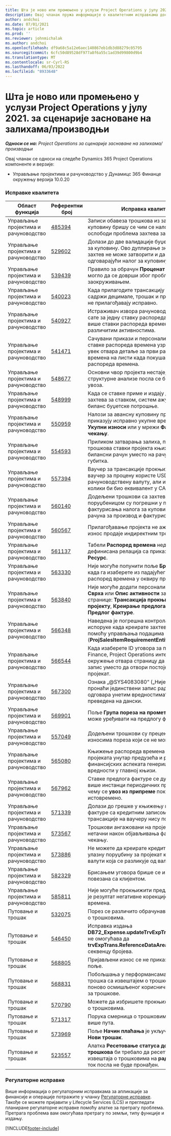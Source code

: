 ```yaml
---
title: Шта је ново или промењено у услузи Project Operations у јулу 2021. за сценарије засноване на залихама/производњи
description: Овај чланак пружа информације о квалитетним исправкама доступним у издању пројектних операција у јулу 2021.
author: andchoi
ms.date: 07/01/2021
ms.topic: article
ms.prod: ''
ms.reviewer: johnmichalak
ms.author: andchoi
ms.openlocfilehash: df9a68c5a12e6aec140867eb1db3d88279c05795
ms.sourcegitcommit: 6cfc50d89528df977a8f6a55c1ad39d99800d9b4
ms.translationtype: MT
ms.contentlocale: sr-Cyrl-RS
ms.lasthandoff: 06/03/2022
ms.locfileid: "8933648"
---
```

# <a name="whats-new-or-changed-in-project-operations-july-2021-for-stockedproduction-based-scenarios"></a>Шта је ново или промењено у услузи Project Operations у јулу 2021. за сценарије засноване на залихама/производњи

_**Односи се на:** Project Operations за сценарије засноване на залихама/производњи_

Овај чланак се односи на следеће Dynamics 365 Project Operations компоненте и верзије:

- Управљање пројектима и рачуноводство у Дyнамицс 365 Финанце окружењу верзија 10.0.20
 
### <a name="quality-updates"></a>Исправке квалитета
                                                                                                                                                                                  
| Област функција                      | Референтни број| Исправка квалитета                                                                                                                                                                          |
|-----------------------------------|--------|---------------------------------------------------------------------------------------------------------------------------------------------------------------------------------|
| Управљање пројектима и рачуноводство | [485394](https://fix.lcs.dynamics.com/Issue/Details/?bugId=485394) | Записи обавеза трошкова из захтева за куповину бришу се чим се налог за куповину ослободи проблема захтева за куповину.                                                                           |
| Управљање пројектима и рачуноводство | [529602](https://fix.lcs.dynamics.com/Issue/Details/?bugId=529602) | Долази до две валидације буџета при захтеву за куповину. Ово дуплирање значи да се захтев не може затворити и да се не креира одговарајући налог за куповину.                                                                                                                        |
| Управљање пројектима и рачуноводство | [539439](https://fix.lcs.dynamics.com/Issue/Details/?bugId=539439) | Правило за обрачун **Проценат за обрачун** није могло да се доврши због проблема са заокруживањем.                                                                              |
| Управљање пројектима и рачуноводство | [540023](https://fix.lcs.dynamics.com/Issue/Details/?bugId=540023) | Када прилагодите трансакцију и проценат садржи децимале, трошак и продајна цена се не прилагођавају исправно.                                      |
| Управљање пројектима и рачуноводство | [540927](https://fix.lcs.dynamics.com/Issue/Details/?bugId=540927) | Истраживач извора рачуноводства приказује сате за једну ставку распореда времена за више ставки распореда времена са различитим активностима.                                      |
| Управљање пројектима и рачуноводство | [541471](https://fix.lcs.dynamics.com/Issue/Details/?bugId=541471) | Сачувани прикази и персонализација детаља ставке распореда времена узрокују да систем увек отвара детаље за први распореда времена на листи када покушава да отвори распореда времена.  |
| Управљање пројектима и рачуноводство | [548677](https://fix.lcs.dynamics.com/Issue/Details/?bugId=548677) | Основни чвор пројекта нестаје, а записи структурне анализе посла се бришу након увоза.                                                                                             |
| Управљање пројектима и рачуноводство | [548999](https://fix.lcs.dynamics.com/Issue/Details/?bugId=548999) | Када се ставке приме и издају делимично из захтева за ставком, систем ажурира погрешан биланс буџетске потрошње. |
| Управљање пројектима и рачуноводство | [550959](https://fix.lcs.dynamics.com/Issue/Details/?bugId=550959) | Налози за авансну куповину пројекта не приказују исправно укупне вредности у окну **Укупни износи** или у мрежи **Фактура на чекању**.                                                                  |
| Управљање пројектима и рачуноводство | [554593](https://fix.lcs.dynamics.com/Issue/Details/?bugId=554593) | Приликом затварања залиха, прилагођавања трошкова ставки пројекта књиже се на билансни рачун уместо на рачун добити и губитка.                                                            |
| Управљање пројектима и рачуноводство | [557394](https://fix.lcs.dynamics.com/Issue/Details/?bugId=557394) | Ваучер за трансакције прокњижен у пројекту и ваучер за процену користе USD као рачуноводствену валуту, али износ показује колики би био еквивалент у CAD.              |
| Управљање пројектима и рачуноводство | [560140](https://fix.lcs.dynamics.com/Issue/Details/?bugId=560140) | Додељени трошкови са захтевом за ставком и поруџбеницом су погрешни у процесу фактурисања налога за куповину са делом рачуна за производ и фактурисањем дела.       |
| Управљање пројектима и рачуноводство | [560567](https://fix.lcs.dynamics.com/Issue/Details/?bugId=560567) | Прилагођавање пројекта не ажурира исправно износ продаје индиректним трошковима.                                                                                    |
| Управљање пројектима и рачуноводство | [561137](https://fix.lcs.dynamics.com/Issue/Details/?bugId=561137) | Табели **Распоред времена** недостаје дефинисана релација са приказом **Радник/Ресурс**.                                                                                   |
| Управљање пројектима и рачуноводство | [563330](https://fix.lcs.dynamics.com/Issue/Details/?bugId=563330) | Није могуће попунити поље **Број активности** када га изаберете из падајућег менија за распоред времена у оквиру предузећа.                                                                 |
| Управљање пројектима и рачуноводство | [563840](https://fix.lcs.dynamics.com/Issue/Details/?bugId=563840) | Није могуће додати персонализовано поље **Сврха** или **Опис активности** за следеће странице: **Трансакција прокњижена у пројекту**, **Креирање предлога фактуре** или **Предлог фактуре**.  |
| Управљање пројектима и рачуноводство | [566348](https://fix.lcs.dynamics.com/Issue/Details/?bugId=566348) | Наведена је погрешна контрола датума испоруке када креирате захтеве за ставком помоћу управљања подацима (**ProjSalesItemRequirementEntity**).                                              |
| Управљање пројектима и рачуноводство | [566544](https://fix.lcs.dynamics.com/Issue/Details/?bugId=566544) | Када изаберете ID уговора за пројекат у услузи Finance, Project Operations интегрисано окружење отвара страницу да креира нови запис уместо да отвори постојећи уговор за пројекат.                                                                                                                 |
| Управљање пројектима и рачуноводство | [567300](https://fix.lcs.dynamics.com/Issue/Details/?bugId=567300) |  Ознака „@SYS4083080“ („Није могуће пронаћи јединствени запис радника који одговара унетим вредностима“) није преведена на дански.                                |
| Управљање пројектима и рачуноводство | [569901](https://fix.lcs.dynamics.com/Issue/Details/?bugId=569901) | Поље **Група пореза на промет ставки** се не може уређивати на предлогу фактуре.                                                                               |
| Управљање пројектима и рачуноводство | [557049](https://fix.lcs.dynamics.com/Issue/Details/?bugId=557049) | Додељени трошкови су прецењени са износима пореза који се не могу одбити.                                                                                                    |
| Управљање пројектима и рачуноводство | [565080](https://fix.lcs.dynamics.com/Issue/Details/?bugId=565080) | Књижење распореда времена са више пројеката унутар предузећа и различитих финансијских аспеката генерише неочекиване вредности у главној књизи.                             |
| Управљање пројектима и рачуноводство | [567962](https://fix.lcs.dynamics.com/Issue/Details/?bugId=567962) | Ставке предлога фактуре се дуплирају због више инстанци периодичних процеса, при чему се **увоз из припреме** покреће истовремено.                                      |
| Управљање пројектима и рачуноводство | [571339](https://fix.lcs.dynamics.com/Issue/Details/?bugId=571339) | Долази до грешке у књижењу предлога фактуре са кредитним записом, тако да трансакције на ваучеру нису поравнате.    |
| Управљање пројектима и рачуноводство | [573567](https://fix.lcs.dynamics.com/Issue/Details/?bugId=573567) | Трошкови ангажовани на пројекту постају нетачни након објављивања фактура на чекању.                                                                             |
| Управљање пројектима и рачуноводство | [573886](https://fix.lcs.dynamics.com/Issue/Details/?bugId=573886) | Не можете да креирате кредитни запис за улазну поруџбину за пројекат када је порез у валути која се разликује од валуте предузећа.                                      |
| Управљање пројектима и рачуноводство | [582329](https://fix.lcs.dynamics.com/Issue/Details/?bugId=582329) | Брисањем уговора брише се и адреса повезана са клијентом.                                                                                     |
| Управљање пројектима и рачуноводство | [585811](https://fix.lcs.dynamics.com/Issue/Details/?bugId=585811) | Није могуће прокњижити предлог фактуре који је резултат негативне корекције трансакције времена.                                                                    |
| Путовање и трошак                  | [532075](https://fix.lcs.dynamics.com/Issue/Details/?bugId=532075) | Порез се различито обрачунава у извештајима о трошковима.                                                                                                                  |
| Путовање и трошак                  | [546450](https://fix.lcs.dynamics.com/Issue/Details/?bugId=546450) | Исправка издања **DB72_Expense.updateTrvExpTransProjTransId()** не омогућава да **trvExpTrans.ReferenceDataAreaId** креира нову секвенцу бројева.                    |
| Путовање и трошак                  | [568805](https://fix.lcs.dynamics.com/Issue/Details/?bugId=568805) | Пријављени износ се не приказује уз обавезно поље.                                                                                                             |
| Путовање и трошак                  | [568831](https://fix.lcs.dynamics.com/Issue/Details/?bugId=568831) | Побољшања у перформансама повезивања трошка са извештајем о трошковима помоћу поново осмишљеног корисничког интерфејса за трошкове.                                                            |
| Путовање и трошак                  | [570790](https://fix.lcs.dynamics.com/Issue/Details/?bugId=570790) | Можете да избришете прокњижене извештаје о трошковима.                                                                                           |
| Путовање и трошак                  | [571317](https://fix.lcs.dynamics.com/Issue/Details/?bugId=571317) | Порука смерница о трошковима се приказује више пута.                                                                                                       |
| Путовање и трошак                  | [573969](https://fix.lcs.dynamics.com/Issue/Details/?bugId=573969) | Поље **Начин плаћања** је укључено у окно **Нови трошак**.                                                                                                      |
| Путовање и трошак                  | [523557](https://fix.lcs.dynamics.com/Issue/Details/?bugId=523557) | Алатка **Ресетовање статуса документа трошкова** би требало да ресетује статус извештаја о трошковима на **радну верзију** ако ток посла не буде пронађен. 

### <a name="regulatory-updates"></a>Регулаторне исправке
Више информација о регулаторним исправкама за апликације за финансије и операције потражите у чланку [Регулаторне исправке](/dynamics365/finance/localizations/regulatory-updates). Такође се можете пријавити у Lifecycle Services (LCS) и прегледати планиране регулаторне исправке помоћу алатке за претрагу проблема. Претрага проблема вам омогућава претрагу по земљи, типу функције и издању.


[!INCLUDE[footer-include](../../includes/footer-banner.md)]
